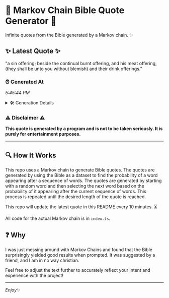 # 📖 Markov Chain Bible Quote Generator 📖

Infinite quotes from the Bible generated by a Markov chain. ✨

## ✨ Latest Quote ✨
"a sin offering; beside the continual burnt offering, and his meat offering, (they shall be unto you without blemish) and their drink offerings."

### ⏰ Generated At
*5:45:44 PM*

<details>
    <summary>🛠️ Generation Details</summary>
    <p>
        <strong>🌱 Seed:</strong> a<br>
        <strong>🔄 Iterations:</strong> 22<br>
        <strong>📜 Context History:</strong><br>[ a ]: sin<br>[ a, sin ]: offering;<br>[ a, sin, offering; ]: beside<br>[ a, sin, offering;, beside ]: the<br>[ a, sin, offering;, beside, the ]: continual<br>[ a, sin, offering;, beside, the, continual ]: burnt<br>[ sin, offering;, beside, the, continual, burnt ]: offering,<br>[ offering;, beside, the, continual, burnt, offering, ]: and<br>[ beside, the, continual, burnt, offering,, and ]: his<br>[ the, continual, burnt, offering,, and, his ]: meat<br>[ continual, burnt, offering,, and, his, meat ]: offering,<br>[ burnt, offering,, and, his, meat, offering, ]: (they<br>[ offering,, and, his, meat, offering,, (they ]: shall<br>[ and, his, meat, offering,, (they, shall ]: be<br>[ his, meat, offering,, (they, shall, be ]: unto<br>[ meat, offering,, (they, shall, be, unto ]: you<br>[ offering,, (they, shall, be, unto, you ]: without<br>[ (they, shall, be, unto, you, without ]: blemish)<br>[ shall, be, unto, you, without, blemish) ]: and<br>[ be, unto, you, without, blemish), and ]: their<br>[ unto, you, without, blemish), and, their ]: drink<br>[ you, without, blemish), and, their, drink ]: offerings.<br>
    </p>
</details>

### ⚠️ Disclaimer ⚠️
**This quote is generated by a program and is not to be taken seriously. It is purely for entertainment purposes.**

---

## 🔍 How It Works

This repo uses a Markov chain to generate Bible quotes. The quotes are generated by using the Bible as a dataset to find the probability of a word appearing after a sequence of words. The quotes are generated by starting with a random word and then selecting the next word based on the probability of it appearing after the current sequence of words. This process is repeated until the desired length of the quote is reached.

This repo will update the latest quote in this README every 10 minutes. ⏳

All code for the actual Markov chain is in `index.ts`.

## ❓ Why

I was just messing around with Markov Chains and found that the Bible surprisingly yielded good results when prompted. 
It was suggested by a friend, and I am in no way christian.

Feel free to adjust the text further to accurately reflect your intent and experience with the project!

---

*Enjoy*✨
